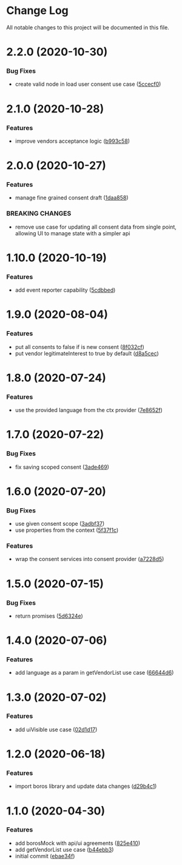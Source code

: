 # Change Log

All notable changes to this project will be documented in this file.

# 2.2.0 (2020-10-30)


### Bug Fixes

* create valid node in load user consent use case ([5ccecf0](https://github.com/SUI-Components/schibsted-spain-components/commit/5ccecf0e481568eace20751b3802a1514695ea35))



# 2.1.0 (2020-10-28)


### Features

* improve vendors acceptance logic ([b993c58](https://github.com/SUI-Components/schibsted-spain-components/commit/b993c58c50444fd39f68d9a4c132e4cd3bb0e62f))



# 2.0.0 (2020-10-27)


### Features

* manage fine grained consent draft ([1daa858](https://github.com/SUI-Components/schibsted-spain-components/commit/1daa85870b1231a8645ed88bebf307ed811535e1))


### BREAKING CHANGES

* remove use case for updating all consent data from single point, allowing UI to manage state with a
simpler api



# 1.10.0 (2020-10-19)


### Features

* add event reporter capability ([5cdbbed](https://github.com/SUI-Components/schibsted-spain-components/commit/5cdbbed435dd81b19010cc5af9a1a811515d08a4))



# 1.9.0 (2020-08-04)


### Features

* put all consents to false if is new consent ([8f032cf](https://github.com/SUI-Components/schibsted-spain-components/commit/8f032cfc1a4a59b8e06b9e8f6d3a3114b789833d))
* put vendor legitimateInterest to true by default ([d8a5cec](https://github.com/SUI-Components/schibsted-spain-components/commit/d8a5cecb44f8ab2bc49c26090ab85b373fa36502))



# 1.8.0 (2020-07-24)


### Features

* use the provided language from the ctx provider ([7e8652f](https://github.com/SUI-Components/schibsted-spain-components/commit/7e8652f894d2aac55d4c3eb09a6ce37610f50433))



# 1.7.0 (2020-07-22)


### Bug Fixes

* fix saving scoped consent ([3ade469](https://github.com/SUI-Components/schibsted-spain-components/commit/3ade4698393a2b91982931e4613f1905512d8c1d))



# 1.6.0 (2020-07-20)


### Bug Fixes

* use given consent scope ([3adbf37](https://github.com/SUI-Components/schibsted-spain-components/commit/3adbf378fbc0a04b9f08a008434f7c9e5e3817d5))
* use properties from the context ([5f37f1c](https://github.com/SUI-Components/schibsted-spain-components/commit/5f37f1c0294193e82a7b0e99194ad08d60b5fefc))


### Features

* wrap the consent services into consent provider ([a7228d5](https://github.com/SUI-Components/schibsted-spain-components/commit/a7228d5078fdb81e3fffb68dc3c98380ffc0ad07))



# 1.5.0 (2020-07-15)


### Bug Fixes

* return promises ([5d6324e](https://github.com/SUI-Components/schibsted-spain-components/commit/5d6324ebd16e46c9cc5b1530a1952840f58b8bbc))



# 1.4.0 (2020-07-06)


### Features

* add language as a param in getVendorList use case ([66644d6](https://github.com/SUI-Components/schibsted-spain-components/commit/66644d665144a0dcc5f5cc054c06c1a9c1cd9c96))



# 1.3.0 (2020-07-02)


### Features

* add uiVisible use case ([02d1d17](https://github.com/SUI-Components/schibsted-spain-components/commit/02d1d174ee8c29c529f188d3428595ed6afca63d))



# 1.2.0 (2020-06-18)


### Features

* import boros library and update data changes ([d29b4c1](https://github.com/SUI-Components/schibsted-spain-components/commit/d29b4c1ad5f6a78325d7da49d974ed770f83abb9))



# 1.1.0 (2020-04-30)


### Features

* add borosMock with api/ui agreements ([825e410](https://github.com/SUI-Components/schibsted-spain-components/commit/825e410c3b8160f54ffc4a657ff2e6b17cd332ec))
* add getVendorList use case ([b44ebb3](https://github.com/SUI-Components/schibsted-spain-components/commit/b44ebb33f8ad10f8c8858d99112af8f948b4f55b))
* initial commit ([ebae34f](https://github.com/SUI-Components/schibsted-spain-components/commit/ebae34f32eb1f9480e36f7aeb7159ee95341d885))




